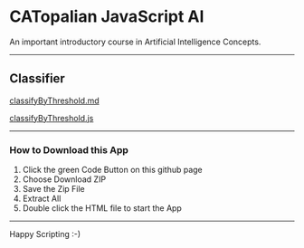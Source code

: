 # CATopalian JavaScript AI
An important introductory course in Artificial Intelligence Concepts.

---

## **Classifier**  

[classifyByThreshold.md](src/js/classifier/threshold/classifyByThreshold.md)  

[classifyByThreshold.js](src/js/classifier/threshold/classifyByThreshold.js)  

---

### How to Download this App
1. Click the green Code Button on this github page
2. Choose Download ZIP
3. Save the Zip File
4. Extract All
5. Double click the HTML file to start the App

---

Happy Scripting :-)





